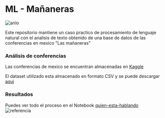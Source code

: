 # ML - Mañaneras
![anlo](https://cdn.forbes.com.mx/2019/02/amlo-matutina-26-02.jpg)

Este repositorio mantiene un caso practico de procesamiento de lenguaje natural con el analisis de texto obtenido de una base de datos de las conferencias en mexico "Las mañaneras"

### Análisis de conferencias

Las conferencias de mexico se encuentran almacenadas en [Kaggle](https://www.kaggle.com/datasets/ioexception/mananeras)

El dataset utilizado esta almacenado en formato CSV y se puede descargar [aqui](https://www.kaggle.com/code/ioexception/extraer-di-logos-de-amlo-y-l-pez-gatell/data)

### Resultados

Puedes ver todo el proceso en el Notebook [quien-esta-hablando](https://github.com/GilbertoNavaMarcos/machine-learningv1/blob/main/quien-esta-hablando.ipynb)
![referencia]('ref.png')